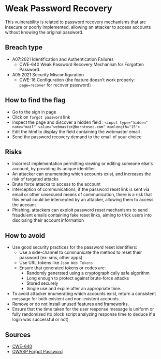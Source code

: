 # Weak Password Recovery

This vulnerability is related to password recovery mechanisms that are insecure or poorly implemented, allowing an attacker to access accounts without knowing the original password.

## Breach type

* A07:2021 Identification and Authentication Failures
    * CWE-640 Weak Password Recovery Mechanism for Forgotten Password.
* A05:2021 Security Misconfiguration 
    * CWE-16 Configuration (the feature doesn't work properly: `page=recover` for recover password)

## How to find the flag

* Go to the sign in page
* Click on `forgot password` link
* Inspect the page and discover a hidden field : `<input type="hidden" name="mail" value="webmaster@borntosec.com" maxlength="15">`
* Edit the html to display the field containing the webmaster email
* Send the password recovery demand to the email of your choice

## Risks

* Incorrect implementation permitting viewing or editing someone else's account, by providing its unique identifier.
* An attacker can enumerating which accounts exist, and increases the risk of targeted attacks
* Brute force attacks to access to the account
* Interception of communications, if the password reset link is sent via email or other unsecured means of communication, there is a risk that this email could be intercepted by an attacker, allowing them to access the account
* Phishing, attackers can exploit password reset mechanisms to send fraudulent emails containing fake reset links, aiming to trick users into disclosing their account information

## How to avoid

* Use good security practices for the password reset identifiers:
    * Use a side-channel to communicate the method to reset their password (ex: sms, other apps)
    * Use URL tokens like `Json Web Tokens`
    * Ensure that generated tokens or codes are:
        * Randomly generated using a cryptographically safe algorithm
        * Long enough to protect against brute-force attacks
        * Stored securely
        * Single use and expire after an appropriate time.
* To avoid attacker enumerating which accounts exist, return a consistent message for both existent and non-existent accounts.
* Remove or do not install unused features and frameworks.
* Ensure that the time taken for the user response message is uniform or fully randomized (to block script analyzing response time to deduce if a login was successful or not)

## Sources

* [CWE-640](https://cwe.mitre.org/data/definitions/640.html)
* [OWASP Forgot Password](https://cheatsheetseries.owasp.org/cheatsheets/Forgot_Password_Cheat_Sheet.html)
